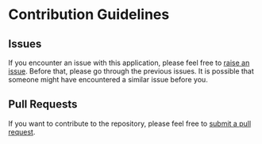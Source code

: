 # Contribution Guidelines

## Issues

If you encounter an issue with this application, please feel free to [raise an issue](https://github.com/LordZatch/Text-Editor/issues/new). 
Before that, please go through the previous issues. It is possible that someone might have encountered a similar issue before you.

## Pull Requests
If you want to contribute to the repository, please feel free to [submit a pull request](https://github.com/LordZatch/Text-Editor/pulls).
